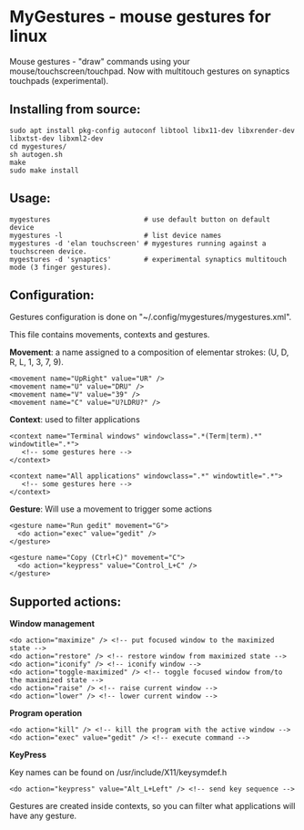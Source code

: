 
MyGestures - mouse gestures for linux
=====================================

 Mouse gestures - "draw" commands using your mouse/touchscreen/touchpad.
 Now with multitouch gestures on synaptics touchpads (experimental).

  
Installing from source:
-----------------------

    sudo apt install pkg-config autoconf libtool libx11-dev libxrender-dev libxtst-dev libxml2-dev
    cd mygestures/
    sh autogen.sh
    make
    sudo make install

Usage:
------

    mygestures                       # use default button on default device 
    mygestures -l                    # list device names  
    mygestures -d 'elan touchscreen' # mygestures running against a touchscreen device.
    mygestures -d 'synaptics'        # experimental synaptics multitouch mode (3 finger gestures).

Configuration:
--------------

  Gestures configuration is done on "~/.config/mygestures/mygestures.xml".
  
  This file contains movements, contexts and gestures.
  
  __Movement__: a name assigned to a composition of elementar strokes: (U, D, R, L, 1, 3, 7, 9).
     
    <movement name="UpRight" value="UR" />
    <movement name="U" value="DRU" />
    <movement name="V" value="39" />
    <movement name="C" value="U?LDRU?" />         
         
  __Context__: used to filter applications
    
    <context name="Terminal windows" windowclass=".*(Term|term).*" windowtitle=".*">
       <!-- some gestures here -->
    </context>
    
    <context name="All applications" windowclass=".*" windowtitle=".*">
       <!-- some gestures here -->
    </context>

  __Gesture__: Will use a movement to trigger some actions

    <gesture name="Run gedit" movement="G">
      <do action="exec" value="gedit" />
    </gesture>
    
    <gesture name="Copy (Ctrl+C)" movement="C">
      <do action="keypress" value="Control_L+C" />
    </gesture>
        
Supported actions:
------------------
        
 __Window management__
           
    <do action="maximize" /> <!-- put focused window to the maximized state -->
    <do action="restore" /> <!-- restore window from maximized state -->
    <do action="iconify" /> <!-- iconify window -->
    <do action="toggle-maximized" /> <!-- toggle focused window from/to the maximized state -->
    <do action="raise" /> <!-- raise current window -->
    <do action="lower" /> <!-- lower current window -->
            
 __Program operation__
           
    <do action="kill" /> <!-- kill the program with the active window -->
    <do action="exec" value="gedit" /> <!-- execute command -->
    
 __KeyPress__

Key names can be found on /usr/include/X11/keysymdef.h

    <do action="keypress" value="Alt_L+Left" /> <!-- send key sequence -->

               
 Gestures are created inside contexts, so you can filter what applications will have any gesture. 
   

